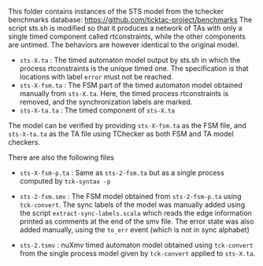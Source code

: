 This folder contains instances of the STS model from the tchecker benchmarks database: https://github.com/ticktac-project/benchmarks
The script sts.sh is modified so that it produces a network of TAs with only a single timed component called rtconstraints,
while the other components are untimed. The behaviors are however identical to the original model.

- `sts-X.ta` : The timed automaton model output by sts.sh in which the process rtconstraints is the unique timed one. The specification is that
  locations with label `error` must not be reached.
- `sts-X-fsm.ta` : The FSM part of the timed automaton model obtained manually from `sts-X.ta`. Here, the timed process rtconstraints is removed,
  and the synchronization labels are marked.
- `sts-X-ta.ta` : The timed component of `sts-X.ta`
  
The model can be verified by providing `sts-X-fsm.ta` as the FSM file, and `sts-X-ta.ta` as the TA file using TChecker as both FSM and TA model checkers.

There are also the following files
- `sts-X-fsm-p.ta` : Same as `sts-2-fsm.ta` but as a single process computed by `tck-syntax -p`
- `sts-2-fsm.smv` : The FSM model obtained from `sts-2-fsm-p.ta` using `tck-convert`.
  The sync labels of the model was manually added using the script `extract-sync-labels.scala`
  which reads the edge information printed as comments at the end of the smv file.
  The error state was also added manually, using the `to_err` event (which is not in sync alphabet)

- `sts-2.tsmv` : nuXmv timed automaton model obtained using `tck-convert` from the single process model
  given by `tck-convert` applied to `sts-X.ta`.

